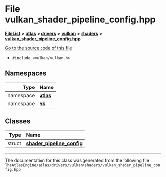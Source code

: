 

# File vulkan\_shader\_pipeline\_config.hpp



[**FileList**](files.md) **>** [**atlas**](dir_1e6ffef027cfcf7ded3287660b505c9f.md) **>** [**drivers**](dir_1605561db8076fbb4262fa758aa3edc0.md) **>** [**vulkan**](dir_d1501d70e56e021a40f9d93dd0e2ca19.md) **>** [**shaders**](dir_9b3214b9b707733a210e487fc36953eb.md) **>** [**vulkan\_shader\_pipeline\_config.hpp**](vulkan__shader__pipeline__config_8hpp.md)

[Go to the source code of this file](vulkan__shader__pipeline__config_8hpp_source.md)



* `#include <vulkan/vulkan.h>`













## Namespaces

| Type | Name |
| ---: | :--- |
| namespace | [**atlas**](namespaceatlas.md) <br> |
| namespace | [**vk**](namespaceatlas_1_1vk.md) <br> |


## Classes

| Type | Name |
| ---: | :--- |
| struct | [**shader\_pipeline\_config**](structatlas_1_1vk_1_1shader__pipeline__config.md) <br> |



















































------------------------------
The documentation for this class was generated from the following file `TheAtlasEngine/atlas/drivers/vulkan/shaders/vulkan_shader_pipeline_config.hpp`

